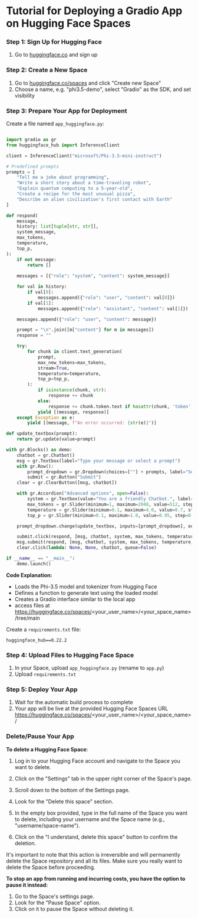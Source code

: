 # Tutorial for Deploying a Gradio App on Hugging Face Spaces

### Step 1: Sign Up for Hugging Face

1. Go to [huggingface.co](https://huggingface.co/) and sign up

### Step 2: Create a New Space

1. Go to [huggingface.co/spaces](https://huggingface.co/spaces) and click "Create new Space"
2. Choose a name, e.g. "phi3.5-demo", select "Gradio" as the SDK, and set visibility

### Step 3: Prepare Your App for Deployment

Create a file named `app_huggingface.py`:

```python

import gradio as gr
from huggingface_hub import InferenceClient

client = InferenceClient("microsoft/Phi-3.5-mini-instruct")

# Predefined prompts
prompts = [
    "Tell me a joke about programming",
    "Write a short story about a time-traveling robot",
    "Explain quantum computing to a 5-year-old",
    "Create a recipe for the most unusual pizza",
    "Describe an alien civilization's first contact with Earth"
]

def respond(
    message,
    history: list[tuple[str, str]],
    system_message,
    max_tokens,
    temperature,
    top_p,
):
    if not message:
        return []
    
    messages = [{"role": "system", "content": system_message}]

    for val in history:
        if val[0]:
            messages.append({"role": "user", "content": val[0]})
        if val[1]:
            messages.append({"role": "assistant", "content": val[1]})

    messages.append({"role": "user", "content": message})

    prompt = "\n".join([m["content"] for m in messages])
    response = ""

    try:
        for chunk in client.text_generation(
            prompt,
            max_new_tokens=max_tokens,
            stream=True,
            temperature=temperature,
            top_p=top_p,
        ):
            if isinstance(chunk, str):
                response += chunk
            else:
                response += chunk.token.text if hasattr(chunk, 'token') else chunk.generated_text
            yield [(message, response)]
    except Exception as e:
        yield [(message, f"An error occurred: {str(e)}")]

def update_textbox(prompt):
    return gr.update(value=prompt)

with gr.Blocks() as demo:
    chatbot = gr.Chatbot()
    msg = gr.Textbox(label="Type your message or select a prompt")
    with gr.Row():
        prompt_dropdown = gr.Dropdown(choices=[""] + prompts, label="Select a premade prompt", value="")
        submit = gr.Button("Submit")
    clear = gr.ClearButton([msg, chatbot])

    with gr.Accordion("Advanced options", open=False):
        system = gr.Textbox(value="You are a friendly Chatbot.", label="System message")
        max_tokens = gr.Slider(minimum=1, maximum=2048, value=512, step=1, label="Max new tokens")
        temperature = gr.Slider(minimum=0.1, maximum=4.0, value=0.7, step=0.1, label="Temperature")
        top_p = gr.Slider(minimum=0.1, maximum=1.0, value=0.95, step=0.05, label="Top-p (nucleus sampling)")

    prompt_dropdown.change(update_textbox, inputs=[prompt_dropdown], outputs=[msg])

    submit.click(respond, [msg, chatbot, system, max_tokens, temperature, top_p], chatbot)
    msg.submit(respond, [msg, chatbot, system, max_tokens, temperature, top_p], chatbot)
    clear.click(lambda: None, None, chatbot, queue=False)

if __name__ == "__main__":
    demo.launch()
```

**Code Explanation:**
- Loads the Phi-3.5 model and tokenizer from Hugging Face
- Defines a function to generate text using the loaded model
- Creates a Gradio interface similar to the local app 
- access files at https://huggingface.co/spaces/<your_user_name>/<your_space_name>/tree/main

Create a `requirements.txt` file:

```
huggingface_hub==0.22.2
```

### Step 4: Upload Files to Hugging Face Space

1. In your Space, upload `app_huggingface.py` (rename to `app.py`)
2. Upload `requirements.txt`

### Step 5: Deploy Your App

1. Wait for the automatic build process to complete
2. Your app will be live at the provided Hugging Face Spaces URL https://huggingface.co/spaces/<your_user_name>/<your_space_name>/

### Delete/Pause Your App

**To delete a Hugging Face Space**:

1. Log in to your Hugging Face account and navigate to the Space you want to delete.

2. Click on the "Settings" tab in the upper right corner of the Space's page.

3. Scroll down to the bottom of the Settings page.

4. Look for the "Delete this space" section.

5. In the empty box provided, type in the full name of the Space you want to delete, including your username and the Space name (e.g., "username/space-name").

6. Click on the "I understand, delete this space" button to confirm the deletion.

It's important to note that this action is irreversible and will permanently delete the Space repository and all its files. Make sure you really want to delete the Space before proceeding.

**To stop an app from running and incurring costs, you have the option to pause it instead:**

1. Go to the Space's settings page.
2. Look for the "Pause Space" option.
3. Click on it to pause the Space without deleting it.
 
